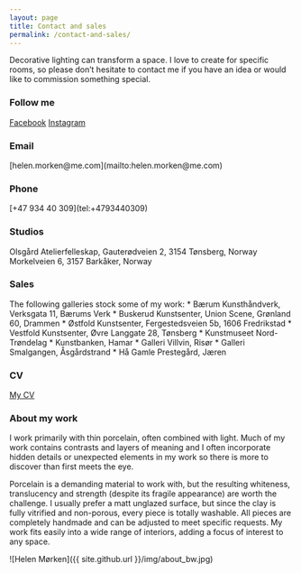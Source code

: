 ```yaml
---
layout: page
title: Contact and sales
permalink: /contact-and-sales/
---
```


Decorative lighting can transform a space. I love to create for specific rooms, so please don’t hesitate to contact me if you have an idea or would like to commission something special.

<h3>Follow me</h3>  
<a href="https://www.facebook.com/helenmorkenporcelain/" target="_blank">Facebook</a>  
<a href="https://www.instagram.com/helenmorkenporcelain/" target="_blank">Instagram</a>  

<h3>Email</h3>   
[helen.morken@me.com](mailto:helen.morken@me.com)  

<h3>Phone</h3>    
[+47 934 40 309](tel:+4793440309)  

<h3>Studios</h3>    
Olsgård Atelierfelleskap, Gauterødveien 2, 3154 Tønsberg, Norway  
Morkelveien 6, 3157 Barkåker, Norway  

<h3>Sales</h3>  
The following galleries stock some of my work:  
* Bærum Kunsthåndverk, Verksgata 11, Bærums Verk
* Buskerud Kunstsenter, Union Scene, Grønland 60, Drammen
* Østfold Kunstsenter, Fergestedsveien 5b, 1606 Fredrikstad
* Vestfold Kunstsenter, Øvre Langgate 28, Tønsberg
* Kunstmuseet Nord-Trøndelag
* Kunstbanken, Hamar
* Galleri Villvin, Risør
* Galleri Smalgangen, Åsgårdstrand
* Hå Gamle Prestegård, Jæren


<h3>CV</h3>
<a href="/cv" class="cv-link">My CV</a>


<h3>About my work</h3>
I work primarily with thin porcelain, often combined with light. Much of my work contains contrasts and layers of meaning and I often incorporate hidden details or unexpected elements in my work so there is more to discover than first meets the eye.

Porcelain is a demanding material to work with, but the resulting whiteness, translucency and strength (despite its fragile appearance) are worth the challenge. I usually prefer a matt unglazed surface, but since the clay is fully vitrified and non-porous, every piece is totally washable. All pieces are completely handmade and can be adjusted to meet specific requests. My work fits easily into a wide range of interiors, adding a focus of interest to any space.

![Helen Mørken]({{ site.github.url }}/img/about_bw.jpg)
